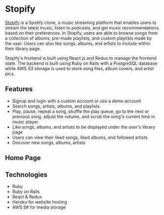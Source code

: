 # Stopify
[Stopify](https://stopify-100.herokuapp.com/#/) is a Spotify clone, a music streaming platform that enables users to stream the latest music, listen to podcasts, and get music recommendations based on their preferences. In Stopify, users are able to browse songs from a collection of albums, pre-made playlists, and custom playlists made by the user. Users can also like songs, albums, and artists to include within their library page.

Stopify's frontend is built using React.js and Redux to manage the frontend state. The backend is built using Ruby on Rails with a PostgreSQL database while AWS S3 storage is used to store song files, album covers, and artist pics. 

## Features
* Signup and login with a custom account or use a demo account
* Search songs, artists, albums, and playlists
* Play, pause, repeat a song, shuffle the play queue, go to the next or previous song, adjust the volume, and scrub the song's current time in music player.
* Like songs, albums, and artists to be displayed under the user's library page
* Users can view their liked songs, liked albums, and followed artists
* Discover new songs, albums, artists


## Home Page



## Technologies
* Ruby 
* Ruby on Rails
* React & Redux
* Heroku for website hosting
* AWS S# for media storage

